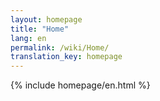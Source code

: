 ```yaml
---
layout: homepage
title: "Home"
lang: en
permalink: /wiki/Home/
translation_key: homepage
---
```


{% include homepage/en.html %}
